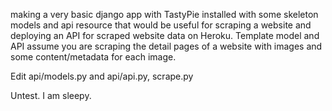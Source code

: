 making a very basic django app with TastyPie installed with some skeleton models and api resource  that would be useful for scraping a website and deploying an API for scraped website data on Heroku. Template model and API assume you are scraping the detail pages of a website with images and some content/metadata for each image.

Edit api/models.py and api/api.py, scrape.py

Untest. I am sleepy.

